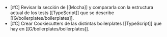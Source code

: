 - [#C] Revisar la sección de [[Mocha]] y compararla con la estructura actual de los tests [[TypeScript]] que se describe [[G/boilerplates/boilerplates]].
- [#C] Crear Cookiecutters de las distintas boilerplates [[TypeScript]] que hay en [[G/boilerplates/boilerplates]].